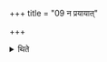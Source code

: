 +++
title = "09 न प्रयायात्"

+++

<details><summary>थिते</summary>

9. (The performer) should not go away (from the fire place).
</details>
